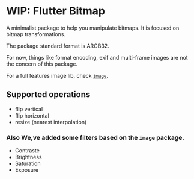 # WIP: Flutter Bitmap



A minimalist package to help you manipulate bitmaps. It is focused on bitmap transformations.

The package standard format is ARGB32.

For now, things like format encoding, exif and multi-frame images are not the concern of this package.

For a full features image lib, check [`image`](https://pub.dartlang.org/packages/image).



## Supported operations

- flip vertical
- flip horizontal
- resize (nearest interpolation)

### Also We,ve added some filters based on the `image` package.
- Contraste
- Brightness
- Saturation
- Exposure
